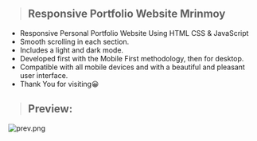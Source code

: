 > ## Responsive Portfolio Website Mrinmoy


- Responsive Personal Portfolio Website Using HTML CSS & JavaScript
- Smooth scrolling in each section.
- Includes a light and dark mode.
- Developed first with the Mobile First methodology, then for desktop.
- Compatible with all mobile devices and with a beautiful and pleasant user interface.
-  Thank You for visiting😀

> ## Preview:
![prev.png](https://github.com/ItsDevArya/Modern-Portfolio-Website-Template/blob/Modern-Portfolio-Website-Template-main/assets/img/prev.png)



